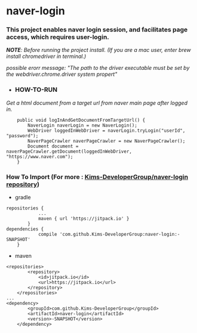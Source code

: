 # naver-login
###  This project **enables naver login session**, and **facilitates page access, which requires user-login.**

_**NOTE**: Before running the project install. (If you are a mac user, enter brew install chromedriver in terminal.)_

_possible erorr message: "The path to the driver executable must be set by the webdriver.chrome.driver system propert"_

- ### HOW-TO-RUN
 _Get a html document from a target url from naver main page after logged in._
```
    public void logInAndGetDocumentFromTargetUrl() {
        NaverLogin naverLogin = new NaverLogin();
        WebDriver loggedInWebDriver = naverLogin.tryLogin("userId", "password");
        NaverPageCrawler naverPageCrawler = new NaverPageCrawler();
        Document document = naverPageCrawler.getDocument(loggedInWebDriver, "https://www.naver.com");
    }
```

### How To Import  (For more : [Kims-DeveloperGroup/naver-login repository]( https://jitpack.io/#Kims-DeveloperGroup/naver-login/))

- gradle
```
repositories {
			...
			maven { url 'https://jitpack.io' }
		}
dependencies {
	        compile 'com.github.Kims-DeveloperGroup:naver-login:-SNAPSHOT'
	}
```

- maven
```
<repositories>
		<repository>
		    <id>jitpack.io</id>
		    <url>https://jitpack.io</url>
		</repository>
	</repositories>
...
<dependency>
	    <groupId>com.github.Kims-DeveloperGroup</groupId>
	    <artifactId>naver-login</artifactId>
	    <version>-SNAPSHOT</version>
	</dependency>
```
